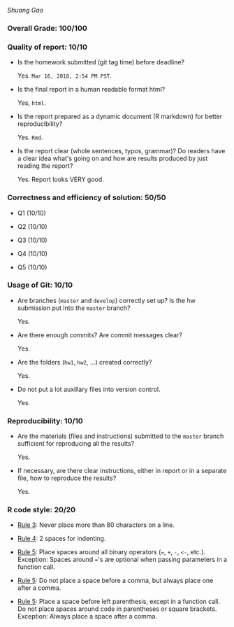 *Shuang Gao*

### Overall Grade: 100/100

### Quality of report: 10/10

-   Is the homework submitted (git tag time) before deadline?

    Yes. `Mar 16, 2018, 2:54 PM PST`.

-   Is the final report in a human readable format html?

    Yes, `html`.

-   Is the report prepared as a dynamic document (R markdown) for better reproducibility?

    Yes. `Rmd`.

-   Is the report clear (whole sentences, typos, grammar)? Do readers have a clear idea what's going on and how are results produced by just reading the report?

    Yes. Report looks VERY good.

### Correctness and efficiency of solution: 50/50

-   Q1 (10/10)

-   Q2 (10/10)

-   Q3 (10/10)

-   Q4 (10/10)

-   Q5 (10/10)

### Usage of Git: 10/10

-   Are branches (`master` and `develop`) correctly set up? Is the hw submission put into the `master` branch?

    Yes.

-   Are there enough commits? Are commit messages clear?

    Yes.

-   Are the folders (`hw1`, `hw2`, ...) created correctly?

    Yes.

-   Do not put a lot auxillary files into version control.

    Yes.

### Reproducibility: 10/10

-   Are the materials (files and instructions) submitted to the `master` branch sufficient for reproducing all the results?

    Yes.

-   If necessary, are there clear instructions, either in report or in a separate file, how to reproduce the results?

    Yes.

### R code style: 20/20

-   [Rule 3](https://google.github.io/styleguide/Rguide.xml#linelength): Never place more than 80 characters on a line.

-   [Rule 4](https://google.github.io/styleguide/Rguide.xml#indentation): 2 spaces for indenting.

-   [Rule 5](https://google.github.io/styleguide/Rguide.xml#spacing): Place spaces around all binary operators (`=`, `+`, `-`, `<-`, etc.). Exception: Spaces around `=`'s are optional when passing parameters in a function call.

-   [Rule 5](https://google.github.io/styleguide/Rguide.xml#spacing): Do not place a space before a comma, but always place one after a comma.

-   [Rule 5](https://google.github.io/styleguide/Rguide.xml#spacing): Place a space before left parenthesis, except in a function call. Do not place spaces around code in parentheses or square brackets. Exception: Always place a space after a comma.
